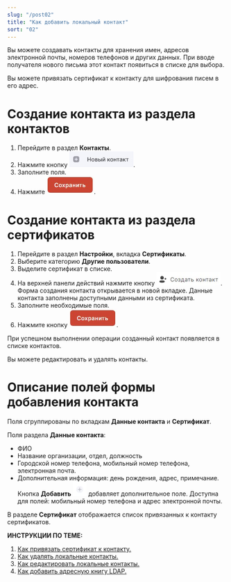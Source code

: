 ```yaml
---
slug: "/post02"
title: "Как добавить локальный контакт"
sort: "02"
---
```


Вы можете создавать контакты для хранения имен, адресов электронной почты, номеров телефонов и других данных. При вводе получателя нового письма этот контакт появиться в списке для выбора.

Вы можете привязать сертификат к контакту для шифрования писем в его адрес.

# Создание контакта из раздела контактов

1. Перейдите в раздел **Контакты**.
2. Нажмите кнопку ![new-contact.jpg](./images/new-contact.jpg "Новый контакт").
3. Заполните поля.
4. Нажмите ![save-button.jpg](./images/save-button.jpg "Сохранить").

# Создание контакта из раздела сертификатов

1. Перейдите в раздел **Настройки**, вкладка **Сертификаты**.
2. Выберите категорию **Другие пользователи**.
3. Выделите сертификат в списке.
4. На верхней панели действий нажмите кнопку ![create-contact.jpg](./images/create-contact.jpg "Создать контакт").
   Форма создания контакта открывается в новой вкладке. Данные контакта заполнены доступными данными из сертификата.
5. Заполните необходимые поля.
6. Нажмите кнопку ![save-button.jpg](./images/save-button.jpg "Сохранить").

При успешном выполнении операции созданный контакт появляется в списке контактов.

Вы можете редактировать и удалять контакты.

# Описание полей формы добавления контакта
Поля сгруппированы по вкладкам **Данные контакта** и **Сертификат**.

Поля раздела **Данные контакта**:
- ФИО
- Название организации, отдел, должность
- Городской номер телефона, мобильный номер телефона, электронная почта.
- Дополнительная информация: день рождения, адрес, примечание.  
Кнопка **Добавить** ![add-button.jpg](./images/add-button.jpg "Добавить") добавляет дополнительное поле. Доступна для полей: мобильный номер телефона и адрес электронной почты. 

В разделе **Сертификат**  отображается список привязанных к контакту сертификатов.


**ИНСТРУКЦИИ ПО ТЕМЕ:**  
1. [Как привязать сертификат к контакту.](https://docs.cryptoarm.ru/06-v3.2-Beta/006-contacts/link-contact-cert)  
2. [Как удалять локальные контакты.](https://docs.cryptoarm.ru/06-v3.2-Beta/006-contacts/delete-contact)  
3. [Как редактировать локальные контакты.](https://docs.cryptoarm.ru/06-v3.2-Beta/006-contacts/edit-contact)  
4. [Как добавить адресную книгу LDAP.](https://docs.cryptoarm.ru/06-v3.2-Beta/006-contacts/add-ldap)  
